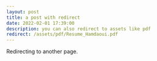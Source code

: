 ```yaml
---
layout: post
title: a post with redirect
date: 2022-02-01 17:39:00
description: you can also redirect to assets like pdf
redirect: /assets/pdf/Resume_Hamdaoui.pdf
---
```


Redirecting to another page.
